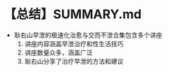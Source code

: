 # 【总结】SUMMARY.md

-   耿右山早泄的极速化治愈与交而不泄合集包含多个讲座
    1.  讲座内容涵盖早泄治疗和性生活技巧
    2.  讲座数量众多，涵盖广泛
    3.  耿右山分享了治疗早泄的方法和建议